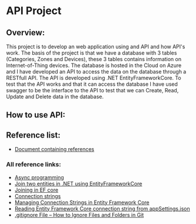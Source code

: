 # API Project

## Overview:
This project is to develop an web application using and API and how API's work. The basis of the project is that we have a database with 3 tables (Categories, Zones and Devices), these 3 tables contains information on Internet-of-Thing devices. The database is hosted in the Cloud on Azure and I have developed an API to access the data on the database through a RESTfull API. The API is developed using .NET EntityFrameworkCore. To test that the API works and that it can access the database I have used swagger to be the interface to the API to test that we can Create, Read, Update and Delete data in the database.
## How to use API:

## Reference list:
- [Document containing references](https://github.com/dennisvantonder/CMPG-323-Project-2-31609988/blob/main/Reference%20list.docx)
### All reference links:
- [Async programming](https://docs.microsoft.com/en-us/dotnet/csharp/programming-guide/concepts/async/)
- [Join two entities in .NET using EntityFrameworkCore](https://jd-bots.com/2022/01/24/join-two-entities-in-net-core-using-lambda-and-entity-framework-core/)
- [Joining in EF core](https://entityframeworkcore.com/querying-data-joining#:~:text=Entity%20Framework%20Core%20Joining&text=In%20SQL%2C%20a%20JOIN%20clause,using%20the%20Join()%20method.)
- [Connection strings](https://docs.microsoft.com/en-us/ef/core/miscellaneous/connection-strings)
- [Managing Connection Strings in Entity Framework Core](https://www.learnentityframeworkcore.com/connection-strings)
- [Reading Entity Framework Core connection string from appSettings.json](https://davecallan.com/reading-entity-framework-core-connection-string-appsettings/)
- [.gitignore File – How to Ignore Files and Folders in Git](https://www.freecodecamp.org/news/gitignore-file-how-to-ignore-files-and-folders-in-git/)
